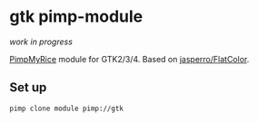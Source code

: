 # gtk pimp-module

_work in progress_

[PimpMyRice](https://github.com/daddodev/pimpmyrice) module for GTK2/3/4. Based on [jasperro/FlatColor](https://github.com/jasperro/FlatColor).

## Set up

```bash
pimp clone module pimp://gtk
```
